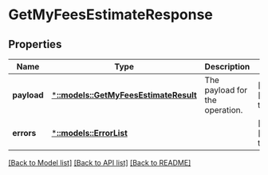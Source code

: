 # GetMyFeesEstimateResponse

## Properties
Name | Type | Description | Notes
------------ | ------------- | ------------- | -------------
**payload** | [***::models::GetMyFeesEstimateResult**](GetMyFeesEstimateResult.md) | The payload for the operation. | [optional] [default to null]
**errors** | [***::models::ErrorList**](ErrorList.md) |  | [optional] [default to null]

[[Back to Model list]](../README.md#documentation-for-models) [[Back to API list]](../README.md#documentation-for-api-endpoints) [[Back to README]](../README.md)


